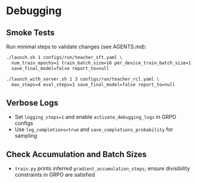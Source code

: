 
# Debugging

## Smoke Tests

Run minimal steps to validate changes (see AGENTS.md):

```bash
./launch.sh 1 configs/run/teacher_sft.yaml \
  num_train_epochs=1 train_batch_size=16 per_device_train_batch_size=1 \
  save_final_model=false report_to=null

./launch_with_server.sh 1 3 configs/run/teacher_rcl.yaml \
  max_steps=4 eval_steps=1 save_final_model=false report_to=null
```

## Verbose Logs

- Set `logging_steps=1` and enable `activate_debugging_logs` in GRPO configs
- Use `log_completions=true` and `save_completions_probability` for sampling

## Check Accumulation and Batch Sizes

- `train.py` prints inferred `gradient_accumulation_steps`; ensure divisibility constraints in GRPO are satisfied

